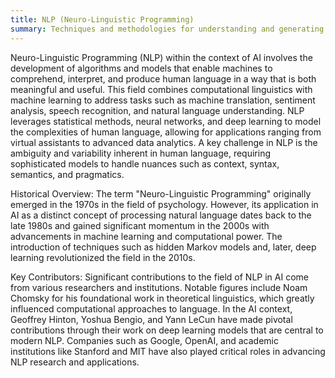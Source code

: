 ```yaml
---
title: NLP (Neuro-Linguistic Programming)
summary: Techniques and methodologies for understanding and generating human language by computers.
---
```

Neuro-Linguistic Programming (NLP) within the context of AI involves the development of algorithms and models that enable machines to comprehend, interpret, and produce human language in a way that is both meaningful and useful. This field combines computational linguistics with machine learning to address tasks such as machine translation, sentiment analysis, speech recognition, and natural language understanding. NLP leverages statistical methods, neural networks, and deep learning to model the complexities of human language, allowing for applications ranging from virtual assistants to advanced data analytics. A key challenge in NLP is the ambiguity and variability inherent in human language, requiring sophisticated models to handle nuances such as context, syntax, semantics, and pragmatics.

Historical Overview:
The term "Neuro-Linguistic Programming" originally emerged in the 1970s in the field of psychology. However, its application in AI as a distinct concept of processing natural language dates back to the late 1980s and gained significant momentum in the 2000s with advancements in machine learning and computational power. The introduction of techniques such as hidden Markov models and, later, deep learning revolutionized the field in the 2010s.

Key Contributors:
Significant contributions to the field of NLP in AI come from various researchers and institutions. Notable figures include Noam Chomsky for his foundational work in theoretical linguistics, which greatly influenced computational approaches to language. In the AI context, Geoffrey Hinton, Yoshua Bengio, and Yann LeCun have made pivotal contributions through their work on deep learning models that are central to modern NLP. Companies such as Google, OpenAI, and academic institutions like Stanford and MIT have also played critical roles in advancing NLP research and applications.